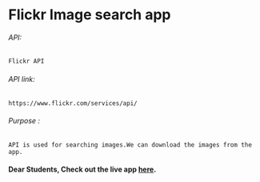 # Flickr Image search app

###### API:
    Flickr API

###### API link:
    https://www.flickr.com/services/api/

###### Purpose :
    API is used for searching images.We can download the images from the app.

#### Dear Students, Check out the live app [here](https://kdeepika-brs.github.io/Flickr-Image-Search/).
